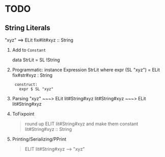 TODO
====

String Literals
---------------

"xyz" ==> ELit fix#lit#xyz :: String

1. Add to `Constant`

    data StrLit   = SL !String
   
2. Programmatic:
        instance Expression StrLit where 
          expr (SL "xyz") = ELit fix#str#xyz : String
        
        construct: 
          expr $ SL "xyz"

3. Parsing
        "xyz"          ~~~> ELit lit#String#xyz
        lit#String#xyz ~~~> ELit lit#String#xyz

4. ToFixpoint 
      > round up ELIT lit#String#xyz and make them 
         constant lit#String#xyz :: String
         
5. Printing/Serializing/PPrint
      > ELIT lit#String#xyz --> "xyz"
